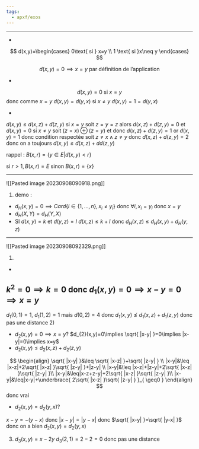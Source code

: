 ```yaml
---
tags:
  - apxf/exos
---
```



---

- 
$$
d(x,y)=\begin{cases}
0\text{ si } x=y \\
1 \text{ si }x\neq y
\end{cases}
$$

$$
d(x,y)=0 \implies x=y \text{ par définition de l'application}
$$

- 
$$
d(x,y)= 0 \text{ si } x=y
$$
donc comme $x=y$ $d(x,y)=d(y,x)$
si $x\neq y$ $d(x,y)=1=d(y,x)$ 

-   

$d(x,y)\leq d(x,z)+d(z,y)$
si $x=y$
soit $z=y=z$ alors $d(x,z)+d(z,y)=0$ et $d(x,y)=0$
si $x\neq y$
soit $(z=x) \oplus (z=y)$ et donc $d(x,z)+d(z,y)=1$ 
or $d(x,y)=1$ donc condition respectée
soit $z\ne x \wedge z\ne y$ donc $d(x,z)+d(z,y)=2$ donc on a toujours $d(x,y)\leq d(x,z)+dd(z,y)$

rappel : $B(x,r)=\{ y\in E | d(x,y)<r \}$

si $r>1,B(x,r)=E$
sinon $B(x,r)=\{x\}$

---
![[Pasted image 20230908090918.png]]



1) demo :
-  $d_{H}(x,y)=0 \implies Card \{ i\in \{ 1,\dots,n \}, x_{i}\ne y_{i} \}$  donc $\forall i,x_{i}=y_{i}$ donc $x=y$
- $d_{H}(X,Y)=d_{H}(Y,X)$
- SI $d(x,y)=k$ et $d(y,z)=l$ $d(x,z)\leq k+l$ donc $d_{H}(x,z)\leq d_{H}(x,y)+d_{H}(y,z)$



---
![[Pasted image 20230908092329.png]]

1) 
- 
$k^{2}=0\implies k=0$
donc $d_{1}(x,y)=0\implies x-y=0\implies x=y$
- 
$d_{1}(0,1)=1$, $d_{1}\left( 1,2 \right)= 1$  mais $d(0,2)=4$ donc $d_{1}(x,y)\not \leq d_{1}(x,z)+d_{1}(z,y)$
donc pas une distance
2) 
- $d_{2}(x,y)=0\implies x=y$?
$d_{2}(x,y)=0\implies \sqrt{ |x-y| }=0\implies |x-y|=0\implies x=y$
- $d_{2}(x,y)\leq d_{2}(x,z)+d_{2}(z,y)$


$$
\begin{align}
\sqrt{ |x-y| }&\leq \sqrt{ |x-z| }+\sqrt{ |z-y| } \\
|x-y|&\leq |x-z|+2\sqrt{ |x-z| }\sqrt{ |z-y| }+|z-y| \\
|x-y|&\leq |x-z|+|z-y|+2\sqrt{ |x-z| }\sqrt{ |z-y| }\\
|x-y|&\leq|x-z+z-y|+2\sqrt{ |x-z| }\sqrt{ |z-y| }\\
|x-y|&\leq|x-y|+\underbrace{ 2\sqrt{ |x-z| }\sqrt{ |z-y| } }_{ \geq0 }
\end{align}
$$
donc vrai
- $d_{2}(x,y)=d_{2}(y,x)$?

$x-y=-(y-x)$ donc $|x-y|=|y-x|$ donc $\sqrt{ |x-y| }=\sqrt{ |y-x| }$
donc on a bien $d_{2}(x,y)=d_{2}(y,x)$

3)   $d_{3}(x,y)=x-2y$
$d_{3}(2,1)=2-2=0$ donc pas une distance


